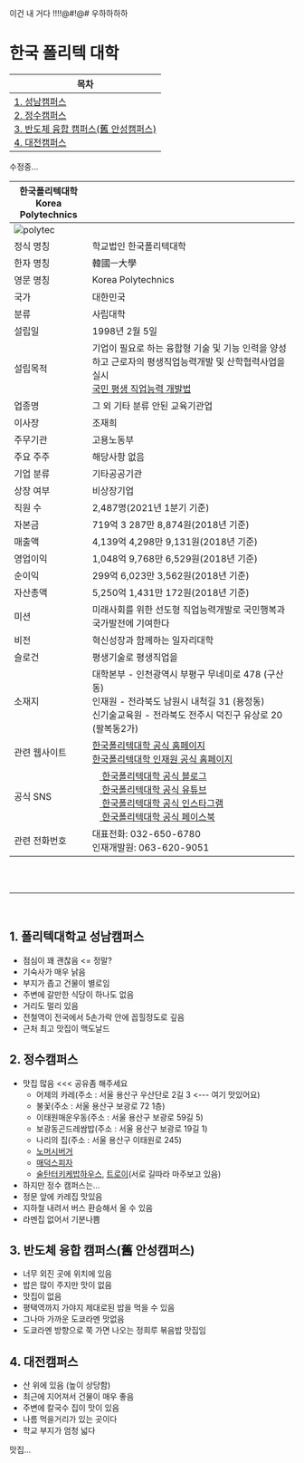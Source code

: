 이건 내 거다 !!!!@#!@#
우하하하하

# 한국 폴리텍 대학

|목차|
|---|
|[1. 성남캠퍼스](https://github.com/junsuk5/namuwiki#1-%ED%8F%B4%EB%A6%AC%ED%85%8D%EB%8C%80%ED%95%99%EA%B5%90-%EC%84%B1%EB%82%A8%EC%BA%A0%ED%8D%BC%EC%8A%A4)</br>[2. 정수캠퍼스](https://github.com/junsuk5/namuwiki#2-%EC%A0%95%EC%88%98%EC%BA%A0%ED%8D%BC%EC%8A%A4)</br>[3. 반도체 융합 캠퍼스(舊 안성캠퍼스)](https://github.com/junsuk5/namuwiki#3-%EB%B0%98%EB%8F%84%EC%B2%B4-%EC%9C%B5%ED%95%A9-%EC%BA%A0%ED%8D%BC%EC%8A%A4%E8%88%8A-%EC%95%88%EC%84%B1%EC%BA%A0%ED%8D%BC%EC%8A%A4)</br>[4. 대전캠퍼스](https://github.com/junsuk5/namuwiki#4-%EB%8C%80%EC%A0%84%EC%BA%A0%ED%8D%BC%EC%8A%A4)|

수정중...

| 한국폴리텍대학 </br> Korea Polytechnics                                                                            |                                                                                                                                                                                                                                                                                                                                                                                         |
| ------------------------------------------------------------------------------------------------------------------ | --------------------------------------------------------------------------------------------------------------------------------------------------------------------------------------------------------------------------------------------------------------------------------------------------------------------------------------------------------------------------------------- |
| ![polytec](https://user-images.githubusercontent.com/101073973/207779501-3134acae-3e6f-42da-b924-b52ecc2394bf.svg) |                                                                                                                                                                                                                                                                                                                                                                                         |
| 정식 명칭                                                                                                          | 학교법인 한국폴리텍대학                                                                                                                                                                                                                                                                                                                                                                 |
| 한자 명칭                                                                                                          | 韓國ㅡ大學                                                                                                                                                                                                                                                                                                                                                                              |
| 영문 명칭                                                                                                          | Korea Polytechnics                                                                                                                                                                                                                                                                                                                                                                      |
| 국가                                                                                                               | 대한민국                                                                                                                                                                                                                                                                                                                                                                                |
| 분류                                                                                                               | 사립대학                                                                                                                                                                                                                                                                                                                                                                                |
| 설립일                                                                                                             | 1998년 2월 5일                                                                                                                                                                                                                                                                                                                                                                          |
| 설립목적                                                                                                           | 기업이 필요로 하는 융합형 기술 및 기능 인력을 양성하고 근로자의 평생직업능력개발 및 산학협력사업을 실시</br>[국민 평생 직업능력 개발법](http://www.law.go.kr/%EB%B2%95%EB%A0%B9/%EA%B5%AD%EB%AF%BC%20%ED%8F%89%EC%83%9D%20%EC%A7%81%EC%97%85%EB%8A%A5%EB%A0%A5%20%EA%B0%9C%EB%B0%9C%EB%B2%95)                                                                                           |
| 업종명                                                                                                             | 그 외 기타 분류 안된 교육기관업                                                                                                                                                                                                                                                                                                                                                         |
| 이사장                                                                                                             | 조재희                                                                                                                                                                                                                                                                                                                                                                                  |
| 주무기관                                                                                                           | 고용노동부                                                                                                                                                                                                                                                                                                                                                                              |
| 주요 주주                                                                                                          | 해당사항 없음                                                                                                                                                                                                                                                                                                                                                                           |
| 기업 분류                                                                                                          | 기타공공기관                                                                                                                                                                                                                                                                                                                                                                            |
| 상장 여부                                                                                                          | 비상장기업                                                                                                                                                                                                                                                                                                                                                                              |
| 직원 수                                                                                                            | 2,487명(2021년 1분기 기준)                                                                                                                                                                                                                                                                                                                                                              |
| 자본금                                                                                                             | 719억 3 287만 8,874원(2018년 기준)                                                                                                                                                                                                                                                                                                                                                      |
| 매출액                                                                                                             | 4,139억 4,298만 9,131원(2018년 기준)                                                                                                                                                                                                                                                                                                                                                    |
| 영업이익                                                                                                           | 1,048억 9,768만 6,529원(2018년 기준)                                                                                                                                                                                                                                                                                                                                                    |
| 순이익                                                                                                             | 299억 6,023만 3,562원(2018년 기준)                                                                                                                                                                                                                                                                                                                                                      |
| 자산총액                                                                                                           | 5,250억 1,431만 172원(2018년 기준)                                                                                                                                                                                                                                                                                                                                                      |
| 미션                                                                                                               | 미래사회를 위한 선도형 직업능력개발로 국민행복과 국가발전에 기여한다                                                                                                                                                                                                                                                                                                                    |
| 비전                                                                                                               | 혁신성장과 함께하는 일자리대학                                                                                                                                                                                                                                                                                                                                                          |
| 슬로건                                                                                                             | 평생기술로 평생직업을                                                                                                                                                                                                                                                                                                                                                                   |
| 소재지                                                                                                             | 대학본부 - 인천광역시 부평구 무네미로 478 (구산동) </br> 인재원 - 전라북도 남원시 내척길 31 (용정동) </br> 신기술교육원 - 전라북도 전주시 덕진구 유상로 20 (팔복동2가)                                                                                                                                                                                                                  |
| 관련 웹사이트                                                                                                      | [한국폴리텍대학 공식 홈페이지](http://www.kopo.ac.kr/)</br>[한국폴리텍대학 인재원 공식 홈페이지](http://www.kopo.ac.kr/namwon/index.do)                                                                                                                                                                                                                                                 |
| 공식 SNS|[<img src="https://user-images.githubusercontent.com/101073973/207798290-d99bd144-84a3-4fb5-9223-811464d0e98f.png" width="13" height="13"/> 한국폴리텍대학 공식 블로그](https://blog.naver.com/love_kopo)</br>[<img src="https://user-images.githubusercontent.com/101073973/207801173-de03d5f0-6607-4975-9452-fdf56f4f78ee.png" width="13" height="auto"/> 한국폴리텍대학 공식 유튜브](https://www.youtube.com/channel/UCrIrj8hjj48Yulj9_oeYApQ)</br> [<img src="https://user-images.githubusercontent.com/101073973/207801578-3e82182a-7371-4f1d-9728-caea8d258385.png" width="13" height="auto"/> 한국폴리텍대학 공식 인스타그램](https://www.instagram.com/korea_polytechnics)</br>[<img src="https://user-images.githubusercontent.com/101073973/207802143-d2f5cc06-76ac-429e-b371-ca624977a84b.png" width="13" height="auto"/> 한국폴리텍대학 공식 페이스북](https://www.facebook.com/koposns)|
| 관련 전화번호                                                                                                      | 대표전화: 032-650-6780</br>인재개발원: 063-620-9051                                                                                                                                                                                                                                                                                                                                     |


</br></br>
<hr>
</br>

## 1. 폴리텍대학교 성남캠퍼스

- 점심이 꽤 괜찮음 <= 정말?
- 기숙사가 매우 낡음
- 부지가 좁고 건물이 별로임
- 주변에 갈만한 식당이 하나도 없음
- 거리도 멀리 있음
- 전철역이 전국에서 5손가락 안에 꼽힐정도로 깊음
- 근처 최고 맛집이 맥도날드

## 2. 정수캠퍼스

- 맛집 많음 <<< 공유좀 해주세요
    - 어제의 카레(주소 : 서울 용산구 우산단로 2길 3    <--- 여기 맛있어요)
    - 불꽃(주소 : 서울 용산구 보광로 72 1층)
    - 이태원매운우동(주소 : 서울 용산구 보광로 59길 5)
    - 보광동곤드레쌈밥(주소 : 서울 용산구 보광로 19길 1)
    - 나리의 집(주소 : 서울 용산구 이태원로 245)
    - [노머시버거](https://place.map.kakao.com/768734904)
    - [매덕스피자](https://place.map.kakao.com/26966268)
    - [술탄터키케밥하우스](https://place.map.kakao.com/11123498), [트로이](https://place.map.kakao.com/1552783005)(서로 길따라 마주보고 있음)
- 하지만 정수 캠퍼스는...
- 정문 앞에 카레집 맛있음
- 지하철 내려서 버스 환승해서 올 수 있음
- 라멘집 없어서 기분나쁨


## 3. 반도체 융합 캠퍼스(舊 안성캠퍼스)

- 너무 외진 곳에 위치에 있음
- 밥은 많이 주지만 맛이 없음
- 맛집이 없음
- 평택역까지 가야지 제대로된 밥을 먹을 수 있음
- 그나마 가까운 도쿄라멘 맛없음
- 도쿄라멘 방향으로 쭉 가면 나오는 정희루 볶음밥 맛집임

## 4. 대전캠퍼스

- 산 위에 있음 (높이 상당함)
- 최근에 지어져서 건물이 매우 좋음
- 주변에 칼국수 집이 맛이 있음
- 나름 먹을거리가 있는 곳이다
- 학교 부지가 엄청 넓다


맛집...
